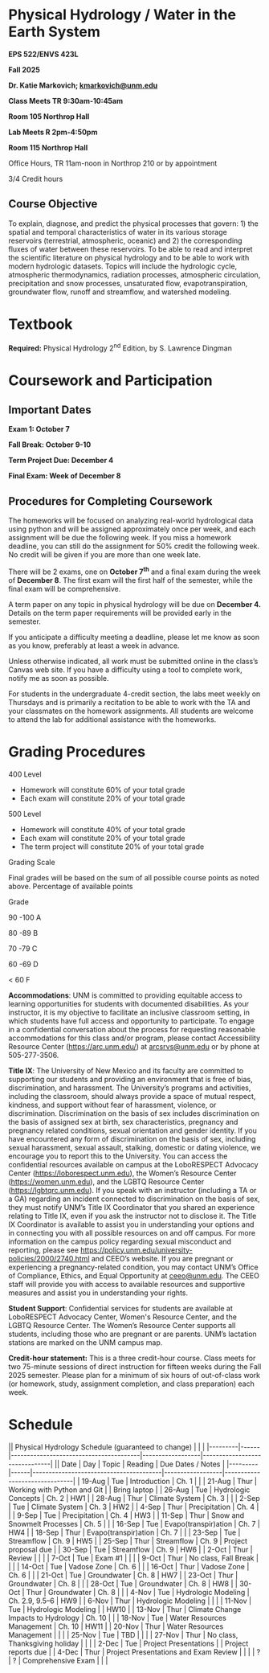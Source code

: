 # Physical Hydrology / Water in the Earth System

**EPS 522/ENVS 423L**

**Fall 2025**

**Dr. Katie Markovich; <kmarkovich@unm.edu>**

**Class Meets TR 9:30am-10:45am**

**Room 105 Northrop Hall**

**Lab Meets R 2pm-4:50pm**

**Room 115 Northrop Hall**

Office Hours, TR 11am-noon in Northrop 210 or by appointment

3/4 Credit hours

## Course Objective

To explain, diagnose, and predict the physical processes that govern: 1) the spatial and temporal characteristics of water in its various storage reservoirs (terrestrial, atmospheric, oceanic) and 2) the corresponding fluxes of water between these reservoirs. To be able to read and interpret the scientific literature on physical hydrology and to be able to work with modern hydrologic datasets. Topics will include the hydrologic cycle, atmospheric thermodynamics, radiation processes, atmospheric circulation, precipitation and snow processes, unsaturated flow, evapotranspiration, groundwater flow, runoff and streamflow, and watershed modeling.

# Textbook

**Required:** Physical Hydrology 2<sup>nd</sup> Edition, by S. Lawrence Dingman

# Coursework and Participation

## Important Dates

**Exam 1: October 7**

**Fall Break: October 9-10**

**Term Project Due: December 4**

**Final Exam: Week of December 8**

## Procedures for Completing Coursework

The homeworks will be focused on analyzing real-world hydrological data using python and will be assigned approximately once per week, and each assignment will be due the following week. If you miss a homework deadline, you can still do the assignment for 50% credit the following week. No credit will be given if you are more than one week late.

There will be 2 exams, one on **October 7<sup>th</sup>** and a final exam during the week of **December 8**. The first exam will the first half of the semester, while the final exam will be comprehensive.

A term paper on any topic in physical hydrology will be due on **December 4.** Details on the term paper requirements will be provided early in the semester.

If you anticipate a difficulty meeting a deadline, please let me know as soon as you know, preferably at least a week in advance.

Unless otherwise indicated, all work must be submitted online in the class’s Canvas web site. If you have a difficulty using a tool to complete work, notify me as soon as possible.

For students in the undergraduate 4-credit section, the labs meet weekly on Thursdays and is primarily a recitation to be able to work with the TA and your classmates on the homework assignments. All students are welcome to attend the lab for additional assistance with the homeworks.

# Grading Procedures

400 Level

- Homework will constitute 60% of your total grade
- Each exam will constitute 20% of your total grade

500 Level

- Homework will constitute 40% of your total grade
- Each exam will constitute 20% of your total grade
- The term project will constitute 20% of your total grade

Grading Scale

Final grades will be based on the sum of all possible course points as noted above. Percentage of available points

Grade

90 -100 A

80 -89 B

70 -79 C

60 -69 D

< 60 F

**Accommodations**: UNM is committed to providing equitable access to learning opportunities for students with documented disabilities. As your instructor, it is my objective to facilitate an inclusive classroom setting, in which students have full access and opportunity to participate. To engage in a confidential conversation about the process for requesting reasonable accommodations for this class and/or program, please contact Accessibility Resource Center (<https://arc.unm.edu/>) at <arcsrvs@unm.edu> or by phone at 505-277-3506.

**Title IX**: The University of New Mexico and its faculty are committed to supporting our students and providing an environment that is free of bias, discrimination, and harassment. The University’s programs and activities, including the classroom, should always provide a space of mutual respect, kindness, and support without fear of harassment, violence, or discrimination. Discrimination on the basis of sex includes discrimination on the basis of assigned sex at birth, sex characteristics, pregnancy and pregnancy related conditions, sexual orientation and gender identity. If you have encountered any form of discrimination on the basis of sex, including sexual harassment, sexual assault, stalking, domestic or dating violence, we encourage you to report this to the University. You can access the confidential resources available on campus at the LoboRESPECT Advocacy Center (<https://loborespect.unm.edu>), the Women’s Resource Center (<https://women.unm.edu>), and the LGBTQ Resource Center (<https://lgbtqrc.unm.edu>). If you speak with an instructor (including a TA or a GA) regarding an incident connected to discrimination on the basis of sex, they must notify UNM’s Title IX Coordinator that you shared an experience relating to Title IX, even if you ask the instructor not to disclose it. The Title IX Coordinator is available to assist you in understanding your options and in connecting you with all possible resources on and off campus. For more information on the campus policy regarding sexual misconduct and reporting, please see <https://policy.unm.edu/university-policies/2000/2740.html> and CEEO’s website. If you are pregnant or experiencing a pregnancy-related condition, you may contact UNM’s Office of Compliance, Ethics, and Equal Opportunity at <ceeo@unm.edu>. The CEEO staff will provide you with access to available resources and supportive measures and assist you in understanding your rights.

**Student Support**: Confidential services for students are available at LoboRESPECT Advocacy Center, Women's Resource Center, and the LGBTQ Resource Center. The Women’s Resource Center supports all students, including those who are pregnant or are parents. UNM’s lactation stations are marked on the UNM campus map.

**Credit-hour statement:** This is a three credit-hour course. Class meets for two 75-minute sessions of direct instruction for fifteen weeks during the Fall 2025 semester. Please plan for a minimum of six hours of out-of-class work (or homework, study, assignment completion, and class preparation) each week.

# Schedule

|| Physical Hydrology Schedule (guaranteed to change)     |                  |                               |
|---------|------|----------------------------------------|------------------|-------------------------------|
|| Date    | Day  | Topic                                 | Reading          | Due Dates / Notes             |
|---------|------|----------------------------------------|------------------|-------------------------------|
| 19-Aug  | Tue  | Introduction                           | Ch. 1            |                               |
| 21-Aug  | Thur | Working with Python and Git            |                  | Bring laptop                  |
| 26-Aug  | Tue  | Hydrologic Concepts                    | Ch. 2            | HW1                           |
| 28-Aug  | Thur | Climate System                         | Ch. 3            |                               |
| 2-Sep   | Tue  | Climate System                         | Ch. 3            | HW2                           |
| 4-Sep   | Thur | Precipitation                          | Ch. 4            |                               |
| 9-Sep   | Tue  | Precipitation                          | Ch. 4            | HW3                           |
| 11-Sep  | Thur | Snow and Snowmelt Processes            | Ch. 5            |                               |
| 16-Sep  | Tue  | Evapo(transpir)ation                   | Ch. 7            | HW4                           |
| 18-Sep  | Thur | Evapo(transpir)ation                   | Ch. 7            |                               |
| 23-Sep  | Tue  | Streamflow                             | Ch. 9            | HW5                           |
| 25-Sep  | Thur | Streamflow                             | Ch. 9            | Project proposal due          |
| 30-Sep  | Tue  | Streamflow                             | Ch. 9            | HW6                           |
| 2-Oct   | Thur | Review                                 |                  |                               |
| 7-Oct   | Tue  | Exam #1                                |                  |                               |
| 9-Oct   | Thur | No class, Fall Break                   |                  |                               |
| 14-Oct  | Tue  | Vadose Zone                            | Ch. 6            |                               |
| 16-Oct  | Thur | Vadose Zone                            | Ch. 6            |                               |
| 21-Oct  | Tue  | Groundwater                            | Ch. 8            | HW7                           |
| 23-Oct  | Thur | Groundwater                            | Ch. 8            |                               |
| 28-Oct  | Tue  | Groundwater                            | Ch. 8            | HW8                           |
| 30-Oct  | Thur | Groundwater                            | Ch. 8            |                               |
| 4-Nov   | Tue  | Hydrologic Modeling                    | Ch. 2.9, 9.5–6   | HW9                           |
| 6-Nov   | Thur | Hydrologic Modeling                    |                  |                               |
| 11-Nov  | Tue  | Hydrologic Modeling                    |                  | HW10                          |
| 13-Nov  | Thur | Climate Change Impacts to Hydrology    | Ch. 10           |                               |
| 18-Nov  | Tue  | Water Resources Management             | Ch. 10           | HW11                          |
| 20-Nov  | Thur | Water Resources Management             |                  |                               |
| 25-Nov  | Tue  | TBD                                     |                  |                               |
| 27-Nov  | Thur | No class, Thanksgiving holiday         |                  |                               |
| 2-Dec   | Tue  | Project Presentations                  |                  | Project reports due           |
| 4-Dec   | Thur | Project Presentations and Exam Review  |                  |                               |
| ?       | ?    | Comprehensive Exam                     |                  |                               |
